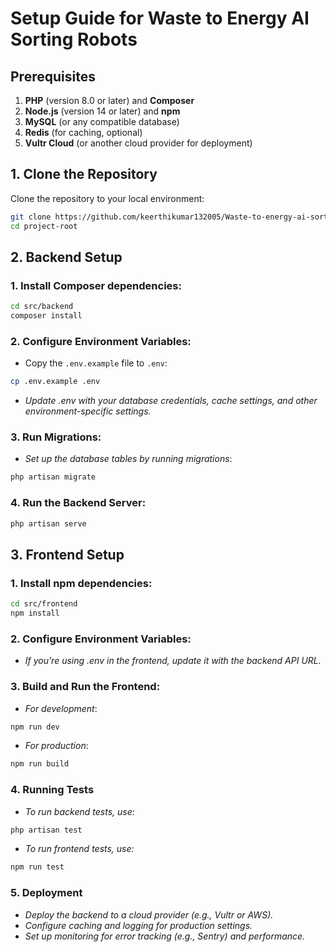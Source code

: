 # Setup Guide for Waste to Energy AI Sorting Robots

## Prerequisites

1. **PHP** (version 8.0 or later) and **Composer**
2. **Node.js** (version 14 or later) and **npm**
3. **MySQL** (or any compatible database)
4. **Redis** (for caching, optional)
5. **Vultr Cloud** (or another cloud provider for deployment)

## 1. Clone the Repository

Clone the repository to your local environment:

```bash
git clone https://github.com/keerthikumar132005/Waste-to-energy-ai-sorting-robot
cd project-root
```

## 2. Backend Setup
### 1. Install Composer dependencies:

```bash
cd src/backend
composer install
```

### 2. Configure Environment Variables:

-   Copy the `.env.example` file to `.env`:

```bash
cp .env.example .env
```
-   *Update .env with your database credentials, cache settings, and other environment-specific settings.*

###  3. Run Migrations:

-   *Set up the database tables by running migrations*:

```bash
php artisan migrate
```

### 4.  Run the Backend Server:

```bash
php artisan serve
```
## 3. Frontend Setup

### 1. Install npm dependencies:

```bash
cd src/frontend
npm install
```

### 2. Configure Environment Variables:

-   *If you’re using .env in the frontend, update it with the backend API URL.*

### 3. Build and Run the Frontend:

-   *For development*:

```bash
npm run dev
```

-   *For production*:

```bash
npm run build
```

### 4. Running Tests

-   *To run backend tests, use:*

```bash
php artisan test
```

-   *To run frontend tests, use:*

```bash
npm run test
```

### 5.  Deployment

-   *Deploy the backend to a cloud provider (e.g., Vultr or AWS).*
-   *Configure caching and logging for production settings.*
-   *Set up monitoring for error tracking (e.g., Sentry) and performance.*




